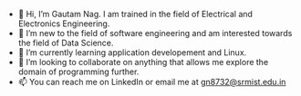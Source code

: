- 👋 Hi, I’m Gautam Nag. I am trained in the field of Electrical and Electronics Engineering.
- 👀 I’m new to the field of software engineering and am interested towards the field of Data Science.
- 🌱 I’m currently learning application developement and Linux.
- 💞️ I’m looking to collaborate on anything that allows me explore the domain of programming further.
- 📫 You can reach me on LinkedIn or email me at gn8732@srmist.edu.in

<!---
gautamnag279/gautamnag279 is a ✨ special ✨ repository because its `README.md` (this file) appears on your GitHub profile.
You can click the Preview link to take a look at your changes.
--->
